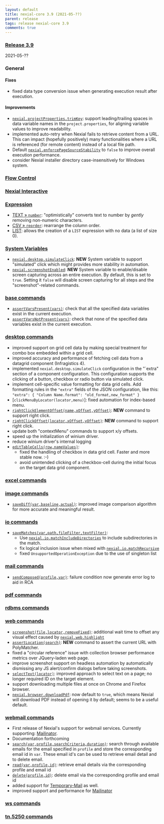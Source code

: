 ```yaml
---
layout: default
title: nexial-core 3.9 (2021-05-??)
parent: release
tags: release nexial-core 3.9
comments: true
---
```


### <a href="https://github.com/nexiality/nexial-core/releases/tag/nexial-core-v3.9_????" class="external-link" target="_nexial_link">Release 3.9</a>
2021-05-??


### General
#### Fixes
- fixed data type conversion issue when generating execution result after execution.

#### Improvements
- [`nexial.projectProperties.trimKey`](../systemvars/index.html#nexial.projectProperties.trimKey): support 
  leading/trailing spaces in data variable names in the `project.properties`, for aligning variable values to improve 
  readability.
- implemented auto-retry when Nexial fails to retrieve content from a URL. This can impact (hopefully positively) many
  functionalities where a URL is referenced (for remote content) instead of a local file path.
- Default [`nexial.enforcePageSourceStability`](../systemvars/index.html#nexial.enforcePageSourceStability) to `false`
  to improve overall execution performance.
- consider Nexial installer directory case-insensitively for Windows system.


### [Flow Control](../flowcontrols)


### [Nexial Interactive](../interactive)


### [Expression](../expressions)
- [TEXT &raquo; `number`](../expressions/TEXTexpression#number): "optimistically" converts text to number by _gently_ 
  removing non-numeric characters.
- [CSV &raquo; `reorder`](../expressions/CSVexpression#reordercolumnnamesorindices): rearrange the column order.
- [LIST](../expressions/LISTexpression): allows the creation of a `LIST` expression with no data (a list of size 0).


### [System Variables](../systemvars)
- [`nexial.desktop.simulateClick`](../systemvars/index.html#nexial.desktop.simulateClick): **NEW** System variable to 
  support "simulated" click which might provides more stability in automation.
- [`nexial.screenshotEnabled`](../systemvars/index.html#nexial.screenshotEnabled): **NEW** System variable to 
  enable/disable screen capturing across an entire execution. By default, this is set to `true`. Setting it `false` will
  disable screen capturing for all steps and the "screenshot"-related commands.


### [base commands](../commands/base)
- [`assertVarsPresent(vars)`](../commands/base/assertVarsPresent(vars)): check that all the specified data variables 
  exist in the current execution.
- [`assertVarsNotPresent(vars)`](../commands/base/assertVarsNotPresent(vars)): check that none of the specified data 
  variables exist in the current execution.


### [desktop commands](../commands/desktop)
- improved support on grid cell data by making special treatment for combo box embedded within a grid cell.
- improved accuracy and performance of fetching cell data from a datagrid component (Infragistics 4).
- implemented `nexial.desktop.simulateClick` configuration in the "`extra" section of a component configuration. This
  configuration supports the clicking of a button, checkbox or radio button via simulated click.
- implement cell-specific value formatting for data grid cells. Add formatting rules in the `"extra"` fields of the 
  JSON configuration, like this: `"extra": { "Column Name.format": "old_format,new_format" }`
- [`clickMenuByLocator(locator,menu)`]: fixed automation for index-based menu.
- [`rightClickElementOffset(name,xOffset,yOffset)`](../commands/desktop/rightClickElementOffset(name,xOffset,yOffset)): 
  **NEW** command to support right click.
- [`rightClickOffset(locator,xOffset,yOffset)`](../commands/desktop/rightClickOffset(locator,xOffset,yOffset)): 
  **NEW** command to support right click.
- update both "contextMenu" commands to support x/y offsets.
- speed up the initialization of winium driver.
- reduce winium driver's internal logging
- [`editTableCells(row,nameValues)`](../commands/desktop/editTableCells(row,nameValues)): 
  - fixed the handling of checkbox in data grid cell. Faster and more stable now. :-)
  - avoid unintended clicking of a checkbox-cell during the initial focus on the target data grid component. 

### [excel commands](../commands/excel)


### [image commands](../commands/image)
- [`saveDiff(var,baseline,actual)`](../commands/image/saveDiff(var,baseline,actual)): improved image comparison 
  algorithm for more accurate and meaningful result.


### [io commands](../commands/io)
- [`saveMatches(var,path,fileFilter,textFilter)`](../commands/io/saveMatches(var,path,fileFilter,textFilter)):
  - Use [`nexial.io.matchIncludeDirectories`](../systemvars/index.html#nexial.io.matchIncludeDirectories) to include
    subdirectories in the match.
  - fix logical inclusion issue when mixed with [`nexial.io.matchRecursive`](../systemvars/index.html#nexial.io.matchRecursive)
  - fixed `UnsupportedOperationException` due to the use of singleton list


### [mail commands](../commands/mail)
- [`sendComposed(profile,var)`](../commands/mail/sendComposed(profile,var)): failure condition now generate error log to aid in RCA


### [pdf commands](../commands/pdf)


### [rdbms commands](../commands/rdbms)


### [web commands](../commands/web)
- [`screenshot(file,locator,removeFixed)`](../commands/web/screenshot(file,locator,removeFixed)): additional wait time 
  to offset any visual effect caused by [`nexial.web.highlight`](../systemvars/index.html#nexial.web.highlight)
- [`assertLocation(search)`](../commands/web/assertLocation(search)): **NEW** command to assert the current URL with 
  PolyMatcher.
- fixed a "circular reference" issue with collection browser performance metrics over JQuery-laden web page.
- improve screenshot support on headless automation by automatically dismissing any JS alert/confirm dialogs before 
  taking screenshots.
- [`selectText(locator)`](../commands/web/selectText(locator)): improved approach to select text on a page; no longer 
  required ID on the target element.
- support downloading multiple files at once on Chrome and Firefox browser.
- [`nexial.browser.downloadPdf`](../systemvars/index.html#nexial.browser.downloadPdf): now default to `true`, which means Nexial will download PDF instead of opening it by default; seems to be a useful default.


### [webmail commands](../commands/webmail)
- First release of Nexial's support for webmail services. Currently supporting: [Mailinator](https://www.mailinator.com).
- Documentation forthcoming
- [`search(var,profile,searchCriteria,duration)`](../commands/webmail/search(var,profile,searchCriteria,duration)): 
  search through available emails for the email specified in `profile` and store the corresponding email id in `var`.
  These email id's can be used to retrieve email detail and to delete email.
- [`read(var,profile,id)`](../commands/webmail/read(var,profile,id)): retrieve email details via the corresponding
  profile and email id
- [`delete(profile,id)`](../commands/webmail/delete(profile,id)): delete email via the corresponding profile and email id
- added support for [Temporary-Mail](https://temporary-mail.net) as well.
- improved support and performance for [Mailinator](https://www.mailinator.com) 


### [ws commands](../commands/ws)


### [tn.5250 commands](../commands/tn.5250)
